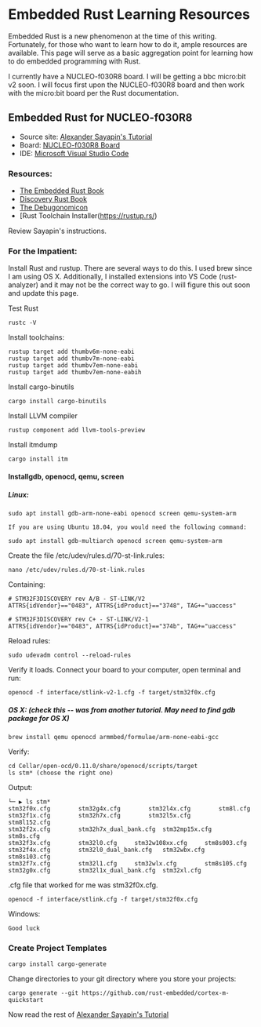 # Embedded Rust Learning Resources

Embedded Rust is a new phenomenon at the time of this writing.  Fortunately, for those who want to learn how to do it, 
ample resources are available.  This page will serve as a basic aggregation point for learning how to do embedded programming with Rust.

I currently have a NUCLEO-f030R8 board.  I will be getting a bbc micro:bit v2 soon.  I will focus first upon the NUCLEO-f030R8 board and then work with the micro:bit board per the Rust documentation.

## Embedded Rust for NUCLEO-f030R8

* Source site:  [Alexander Sayapin's Tutorial](https://alstutor.work/nucleo-f030r8-embedded-rust-quick-start-tutorial-part-1.html)
* Board:  [NUCLEO-f030R8 Board](https://www.st.com/en/evaluation-tools/nucleo-f030r8.html)
* IDE:  [Microsoft Visual Studio Code](https://code.visualstudio.com/)

### Resources:

* [The Embedded Rust Book](https://docs.rust-embedded.org/book/intro/index.html)
* [Discovery Rust Book](https://docs.rust-embedded.org/discovery/)
* [The Debugonomicon](https://github.com/rust-embedded/debugonomicon)
* [Rust Toolchain Installer(https://rustup.rs/)

Review Sayapin's instructions.  

### For the Impatient:

Install Rust and rustup.  There are several ways to do this.  I used brew since I am using OS X.  Additionally, I installed extensions into VS Code (rust-analyzer) and it may not be the correct way to go.  I will figure this out soon and update this page.



Test Rust
```
rustc -V
```
Install toolchains:
```
rustup target add thumbv6m-none-eabi
rustup target add thumbv7m-none-eabi
rustup target add thumbv7em-none-eabi
rustup target add thumbv7em-none-eabih
```

Install cargo-binutils
```
cargo install cargo-binutils
```

Install LLVM compiler
```
rustup component add llvm-tools-preview
```

Install itmdump
```
cargo install itm
```

#### Installgdb, openocd, qemu, screen
##### Linux:
```
sudo apt install gdb-arm-none-eabi openocd screen qemu-system-arm

If you are using Ubuntu 18.04, you would need the following command:

sudo apt install gdb-multiarch openocd screen qemu-system-arm
```

Create the file /etc/udev/rules.d/70-st-link.rules:
```
nano /etc/udev/rules.d/70-st-link.rules
```
Containing:
```
# STM32F3DISCOVERY rev A/B - ST-LINK/V2
ATTRS{idVendor}=="0483", ATTRS{idProduct}=="3748", TAG+="uaccess"

# STM32F3DISCOVERY rev C+ - ST-LINK/V2-1
ATTRS{idVendor}=="0483", ATTRS{idProduct}=="374b", TAG+="uaccess"
```

Reload rules:
```
sudo udevadm control --reload-rules
```

Verify it loads.  Connect your board to your computer, open terminal and run:
```
openocd -f interface/stlink-v2-1.cfg -f target/stm32f0x.cfg
```


##### OS X: (check this -- was from another tutorial.  May need to find gdb package for OS X)
```
brew install qemu openocd armmbed/formulae/arm-none-eabi-gcc
```

Verify:
```
cd Cellar/open-ocd/0.11.0/share/openocd/scripts/target
ls stm* (choose the right one)
```
Output:

```$ /usr/local/Cellar/open-ocd/0.11.0/share/openocd/scripts/target
└─ ▶ ls stm*
stm32f0x.cfg		stm32g4x.cfg		stm32l4x.cfg		stm8l.cfg
stm32f1x.cfg		stm32h7x.cfg		stm32l5x.cfg		stm8l152.cfg
stm32f2x.cfg		stm32h7x_dual_bank.cfg	stm32mp15x.cfg		stm8s.cfg
stm32f3x.cfg		stm32l0.cfg		stm32w108xx.cfg		stm8s003.cfg
stm32f4x.cfg		stm32l0_dual_bank.cfg	stm32wbx.cfg		stm8s103.cfg
stm32f7x.cfg		stm32l1.cfg		stm32wlx.cfg		stm8s105.cfg
stm32g0x.cfg		stm32l1x_dual_bank.cfg	stm32xl.cfg
```
.cfg file that worked for me was stm32f0x.cfg.

```
openocd -f interface/stlink.cfg -f target/stm32f0x.cfg
```

Windows:
```
Good luck
```

### Create Project Templates

```
cargo install cargo-generate
```

Change directories to your git directory where you store your projects:
```
cargo generate --git https://github.com/rust-embedded/cortex-m-quickstart
```

Now read the rest of [Alexander Sayapin's Tutorial](https://alstutor.work/nucleo-f030r8-embedded-rust-quick-start-tutorial-part-1.html)

